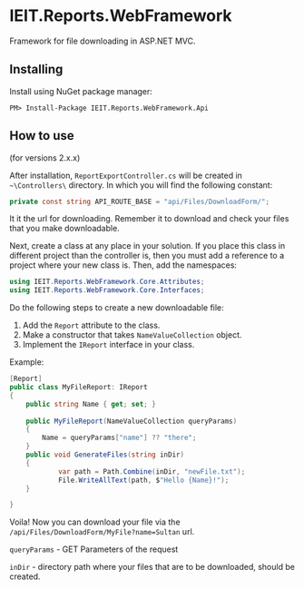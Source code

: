 # IEIT.Reports.WebFramework

Framework for file downloading in ASP.NET MVC.

## Installing

Install using NuGet package manager:

```
PM> Install-Package IEIT.Reports.WebFramework.Api
```

## How to use

(for versions 2.x.x)

After installation, `ReportExportController.cs` will be created in `~\Controllers\` directory. In which you will find the following constant:

```C#
private const string API_ROUTE_BASE = "api/Files/DownloadForm/";
```

It it the url for downloading. Remember it to download and check your files that you make downloadable. 

Next, create a class at any place in your solution. 
If you place this class in different project than the controller is, then you must add a reference to a project where your new class is.
Then, add the namespaces:

```C#
using IEIT.Reports.WebFramework.Core.Attributes;
using IEIT.Reports.WebFramework.Core.Interfaces;
```

Do the following steps to create a new downloadable file:
 1. Add the `Report` attribute to the class.
 2. Make a constructor that takes `NameValueCollection` object.
 3. Implement the `IReport` interface in your class. 

Example:

```C#
[Report]
public class MyFileReport: IReport
{
	public string Name { get; set; }
	
    public MyFileReport(NameValueCollection queryParams)
    {
		Name = queryParams["name"] ?? "there";
    }
    public void GenerateFiles(string inDir)
    {
            var path = Path.Combine(inDir, "newFile.txt");
            File.WriteAllText(path, $"Hello {Name}!");
    }

}
```

Voila! Now you can download your file via the `/api/Files/DownloadForm/MyFile?name=Sultan` url.

`queryParams` - GET Parameters of the request

`inDir` - directory path where your files that are to be downloaded, should be created.
